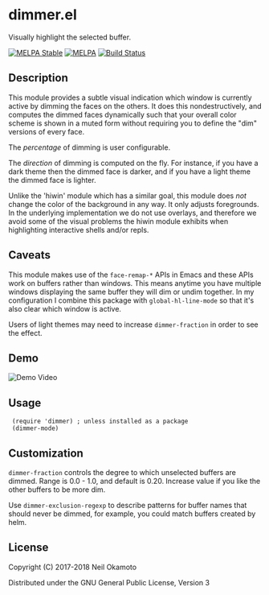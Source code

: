 # dimmer.el

Visually highlight the selected buffer.

[![MELPA Stable](https://stable.melpa.org/packages/dimmer-badge.svg)](https://stable.melpa.org/#/dimmer)
[![MELPA](https://melpa.org/packages/dimmer-badge.svg)](https://melpa.org/#/dimmer)
[![Build Status](https://travis-ci.org/gonewest818/dimmer.el.svg?branch=master)](https://travis-ci.org/gonewest818/dimmer.el)

## Description

This module provides a subtle visual indication which window is
currently active by dimming the faces on the others.  It does this
nondestructively, and computes the dimmed faces dynamically such
that your overall color scheme is shown in a muted form without
requiring you to define the "dim" versions of every face.

The *percentage* of dimming is user configurable.

The *direction* of dimming is computed on the fly. For instance, if
you have a dark theme then the dimmed face is darker, and if you have
a light theme the dimmed face is lighter.

Unlike the 'hiwin' module which has a similar goal, this module
does *not* change the color of the background in any way.  It only
adjusts foregrounds.  In the underlying implementation we do not
use overlays, and therefore we avoid some of the visual problems
the hiwin module exhibits when highlighting interactive shells
and/or repls.

## Caveats

This module makes use of the `face-remap-*` APIs in Emacs and these
APIs work on buffers rather than windows. This means anytime you have
multiple windows displaying the same buffer they will dim or undim
together. In my configuration I combine this package with
`global-hl-line-mode` so that it's also clear which window is active.

Users of light themes may need to increase `dimmer-fraction` in order
to see the effect.

## Demo

![Demo Video](https://github.com/gonewest818/dimmer.el/raw/master/doc/dimmer-demo.gif)

## Usage

     (require 'dimmer) ; unless installed as a package
     (dimmer-mode)

## Customization

`dimmer-fraction` controls the degree to which unselected buffers are dimmed.
Range is 0.0 - 1.0, and default is 0.20.  Increase value if you like the other
buffers to be more dim.

Use `dimmer-exclusion-regexp` to describe patterns for buffer names that
should never be dimmed, for example, you could match buffers created by helm.


## License

Copyright (C) 2017-2018 Neil Okamoto

Distributed under the GNU General Public License, Version 3

